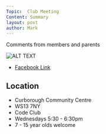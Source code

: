 ```yaml
---
Topic:  Club Meeting
Content: Summary
layout: post
author: Mark
---
```

Comments from members and parents

![ALT TEXT](https://scontent.fbhx6-1.fna.fbcdn.net/v/t39.30808-6/287168090_4923067094487018_3342507543632041759_n.jpg?stp=dst-jpg_p720x720&_nc_cat=108&ccb=1-7&_nc_sid=5614bc&_nc_ohc=HVeZAK4v7OEAX9T3kgy&_nc_ht=scontent.fbhx6-1.fna&edm=AKK4YLsEAAAA&oh=00_AfAMv0qQjLYEcsxdvW2wmd281hP4cw7yTEzxklZZEnnxCw&oe=652BAC9C)

* [Facebook Link](https://www.facebook.com/1481985248595237/posts/4923066967820364/)

## Location

* Curborough Community Centre
* WS13 7NY
* Code Club
* Wednesdays 5:30 - 6:30pm
* 7 - 15 year olds welcome

